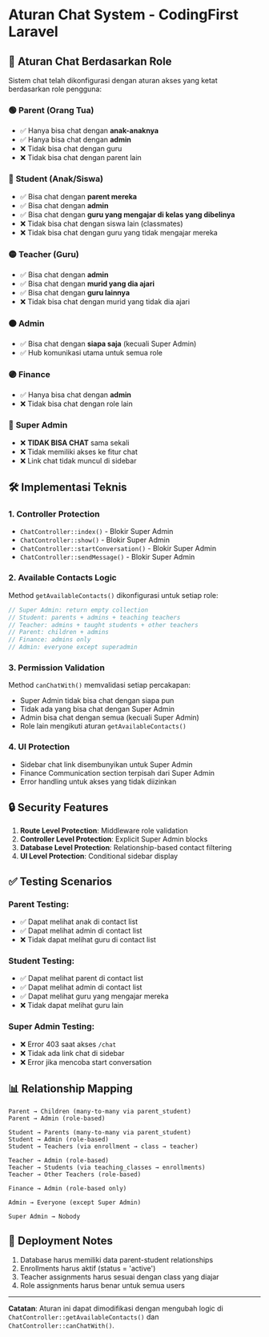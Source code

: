 # Aturan Chat System - CodingFirst Laravel

## 📝 Aturan Chat Berdasarkan Role

Sistem chat telah dikonfigurasi dengan aturan akses yang ketat berdasarkan role pengguna:

### 🟢 **Parent (Orang Tua)**
- ✅ Hanya bisa chat dengan **anak-anaknya** 
- ✅ Hanya bisa chat dengan **admin**
- ❌ Tidak bisa chat dengan guru
- ❌ Tidak bisa chat dengan parent lain

### 🔵 **Student (Anak/Siswa)**
- ✅ Bisa chat dengan **parent mereka**
- ✅ Bisa chat dengan **admin**
- ✅ Bisa chat dengan **guru yang mengajar di kelas yang dibelinya**
- ❌ Tidak bisa chat dengan siswa lain (classmates)
- ❌ Tidak bisa chat dengan guru yang tidak mengajar mereka

### 🟡 **Teacher (Guru)**
- ✅ Bisa chat dengan **admin**
- ✅ Bisa chat dengan **murid yang dia ajari**
- ✅ Bisa chat dengan **guru lainnya**
- ❌ Tidak bisa chat dengan murid yang tidak dia ajari

### 🟠 **Admin**
- ✅ Bisa chat dengan **siapa saja** (kecuali Super Admin)
- ✅ Hub komunikasi utama untuk semua role

### 🟣 **Finance**
- ✅ Hanya bisa chat dengan **admin**
- ❌ Tidak bisa chat dengan role lain

### 🔴 **Super Admin**
- ❌ **TIDAK BISA CHAT** sama sekali
- ❌ Tidak memiliki akses ke fitur chat
- ❌ Link chat tidak muncul di sidebar

## 🛠️ Implementasi Teknis

### 1. Controller Protection
- `ChatController::index()` - Blokir Super Admin
- `ChatController::show()` - Blokir Super Admin
- `ChatController::startConversation()` - Blokir Super Admin
- `ChatController::sendMessage()` - Blokir Super Admin

### 2. Available Contacts Logic
Method `getAvailableContacts()` dikonfigurasi untuk setiap role:

```php
// Super Admin: return empty collection
// Student: parents + admins + teaching teachers
// Teacher: admins + taught students + other teachers
// Parent: children + admins
// Finance: admins only
// Admin: everyone except superadmin
```

### 3. Permission Validation
Method `canChatWith()` memvalidasi setiap percakapan:
- Super Admin tidak bisa chat dengan siapa pun
- Tidak ada yang bisa chat dengan Super Admin
- Admin bisa chat dengan semua (kecuali Super Admin)
- Role lain mengikuti aturan `getAvailableContacts()`

### 4. UI Protection
- Sidebar chat link disembunyikan untuk Super Admin
- Finance Communication section terpisah dari Super Admin
- Error handling untuk akses yang tidak diizinkan

## 🔒 Security Features

1. **Route Level Protection**: Middleware role validation
2. **Controller Level Protection**: Explicit Super Admin blocks
3. **Database Level Protection**: Relationship-based contact filtering
4. **UI Level Protection**: Conditional sidebar display

## ✅ Testing Scenarios

### Parent Testing:
- ✅ Dapat melihat anak di contact list
- ✅ Dapat melihat admin di contact list
- ❌ Tidak dapat melihat guru di contact list

### Student Testing:
- ✅ Dapat melihat parent di contact list
- ✅ Dapat melihat admin di contact list
- ✅ Dapat melihat guru yang mengajar mereka
- ❌ Tidak dapat melihat guru lain

### Super Admin Testing:
- ❌ Error 403 saat akses `/chat`
- ❌ Tidak ada link chat di sidebar
- ❌ Error jika mencoba start conversation

## 📊 Relationship Mapping

```
Parent → Children (many-to-many via parent_student)
Parent → Admin (role-based)

Student → Parents (many-to-many via parent_student)
Student → Admin (role-based)
Student → Teachers (via enrollment → class → teacher)

Teacher → Admin (role-based)
Teacher → Students (via teaching_classes → enrollments)
Teacher → Other Teachers (role-based)

Finance → Admin (role-based only)

Admin → Everyone (except Super Admin)

Super Admin → Nobody
```

## 🚀 Deployment Notes

1. Database harus memiliki data parent-student relationships
2. Enrollments harus aktif (status = 'active')
3. Teacher assignments harus sesuai dengan class yang diajar
4. Role assignments harus benar untuk semua users

---

**Catatan**: Aturan ini dapat dimodifikasi dengan mengubah logic di `ChatController::getAvailableContacts()` dan `ChatController::canChatWith()`. 